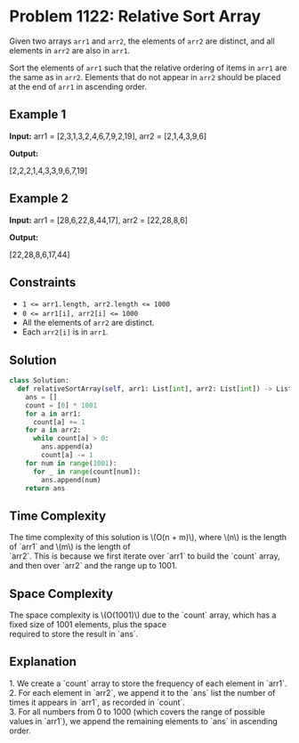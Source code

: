 # Problem 1122: Relative Sort Array

Given two arrays `arr1` and `arr2`, the elements of `arr2` are distinct, and all elements in `arr2` are also in `arr1`.

Sort the elements of `arr1` such that the relative ordering of items in `arr1` are the same as in `arr2`. Elements that do not appear in `arr2` should be placed at the end of `arr1` in ascending order.

## Example 1

**Input:**
arr1 = [2,3,1,3,2,4,6,7,9,2,19], arr2 = [2,1,4,3,9,6]

**Output:**

[2,2,2,1,4,3,3,9,6,7,19]

## Example 2

**Input:**
arr1 = [28,6,22,8,44,17], arr2 = [22,28,8,6]

**Output:**

[22,28,8,6,17,44]

## Constraints

- `1 <= arr1.length, arr2.length <= 1000`
- `0 <= arr1[i], arr2[i] <= 1000`
- All the elements of `arr2` are distinct.
- Each `arr2[i]` is in `arr1`.

## Solution

```python
class Solution:
  def relativeSortArray(self, arr1: List[int], arr2: List[int]) -> List[int]:
    ans = []
    count = [0] * 1001
    for a in arr1:
      count[a] += 1
    for a in arr2:
      while count[a] > 0:
        ans.append(a)
        count[a] -= 1
    for num in range(1001):
      for _ in range(count[num]):
        ans.append(num)
    return ans
```

<h2>Time Complexity</h2>
The time complexity of this solution is \(O(n + m)\), where \(n\) is the length of `arr1` and \(m\) is the length of <br>`arr2`. This is because we first iterate over `arr1` to build the `count` array, and then over `arr2` and the range up to 1001.<br>
<h2>Space Complexity</h2>
The space complexity is \(O(1001)\) due to the `count` array, which has a fixed size of 1001 elements, plus the space <br>required to store the result in `ans`.<br>
<h2>Explanation</h2>
1. We create a `count` array to store the frequency of each element in `arr1`.<br>
2. For each element in `arr2`, we append it to the `ans` list the number of times it appears in `arr1`, as recorded in `count`.<br>
3. For all numbers from 0 to 1000 (which covers the range of possible values in `arr1`), we append the remaining elements to `ans` in ascending order.<br>
